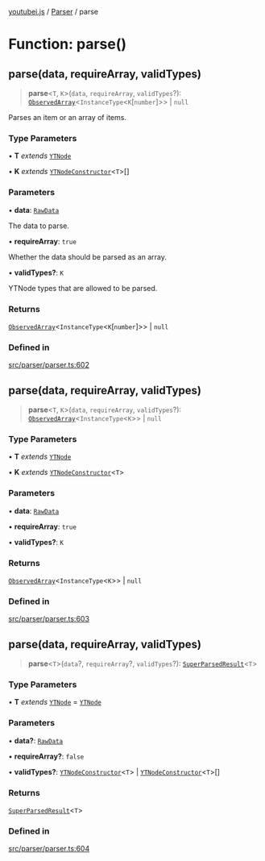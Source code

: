 [youtubei.js](../../../README.md) / [Parser](../README.md) / parse

# Function: parse()

## parse(data, requireArray, validTypes)

> **parse**\<`T`, `K`\>(`data`, `requireArray`, `validTypes`?): [`ObservedArray`](../../Helpers/type-aliases/ObservedArray.md)\<`InstanceType`\<`K`\[`number`\]\>\> \| `null`

Parses an item or an array of items.

### Type Parameters

• **T** *extends* [`YTNode`](../../Helpers/classes/YTNode.md)

• **K** *extends* [`YTNodeConstructor`](../../Helpers/interfaces/YTNodeConstructor.md)\<`T`\>[]

### Parameters

• **data**: [`RawData`](../../APIResponseTypes/type-aliases/RawData.md)

The data to parse.

• **requireArray**: `true`

Whether the data should be parsed as an array.

• **validTypes?**: `K`

YTNode types that are allowed to be parsed.

### Returns

[`ObservedArray`](../../Helpers/type-aliases/ObservedArray.md)\<`InstanceType`\<`K`\[`number`\]\>\> \| `null`

### Defined in

[src/parser/parser.ts:602](https://github.com/LuanRT/YouTube.js/blob/4729016fb98e7045ee4043857be7eef780c01e35/src/parser/parser.ts#L602)

## parse(data, requireArray, validTypes)

> **parse**\<`T`, `K`\>(`data`, `requireArray`, `validTypes`?): [`ObservedArray`](../../Helpers/type-aliases/ObservedArray.md)\<`InstanceType`\<`K`\>\> \| `null`

### Type Parameters

• **T** *extends* [`YTNode`](../../Helpers/classes/YTNode.md)

• **K** *extends* [`YTNodeConstructor`](../../Helpers/interfaces/YTNodeConstructor.md)\<`T`\>

### Parameters

• **data**: [`RawData`](../../APIResponseTypes/type-aliases/RawData.md)

• **requireArray**: `true`

• **validTypes?**: `K`

### Returns

[`ObservedArray`](../../Helpers/type-aliases/ObservedArray.md)\<`InstanceType`\<`K`\>\> \| `null`

### Defined in

[src/parser/parser.ts:603](https://github.com/LuanRT/YouTube.js/blob/4729016fb98e7045ee4043857be7eef780c01e35/src/parser/parser.ts#L603)

## parse(data, requireArray, validTypes)

> **parse**\<`T`\>(`data`?, `requireArray`?, `validTypes`?): [`SuperParsedResult`](../../Helpers/classes/SuperParsedResult.md)\<`T`\>

### Type Parameters

• **T** *extends* [`YTNode`](../../Helpers/classes/YTNode.md) = [`YTNode`](../../Helpers/classes/YTNode.md)

### Parameters

• **data?**: [`RawData`](../../APIResponseTypes/type-aliases/RawData.md)

• **requireArray?**: `false`

• **validTypes?**: [`YTNodeConstructor`](../../Helpers/interfaces/YTNodeConstructor.md)\<`T`\> \| [`YTNodeConstructor`](../../Helpers/interfaces/YTNodeConstructor.md)\<`T`\>[]

### Returns

[`SuperParsedResult`](../../Helpers/classes/SuperParsedResult.md)\<`T`\>

### Defined in

[src/parser/parser.ts:604](https://github.com/LuanRT/YouTube.js/blob/4729016fb98e7045ee4043857be7eef780c01e35/src/parser/parser.ts#L604)
